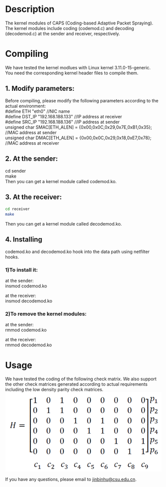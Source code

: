 # Description  
  
The kernel modules of CAPS (Coding-based Adaptive Packet Spraying).   
The kernel modules include coding (codemod.c) and decoding (decodemod.c) at the sender and receiver, respectively.  
  
# Compiling  
  
We have tested the kernel modlues with Linux kernel 3.11.0-15-generic.   
You need the corresponding kernel header files to compile them.   
  
## 1. Modify parameters:
Before compiling, please modify the following parameters according to the actual environment:  
#define ETH "eth0"  //NIC name  
#define DST_IP "192.168.188.133"    //IP address at receiver  
#define SRC_IP "192.168.188.136"    //IP address at sender  
unsigned char SMAC[ETH_ALEN] = {0x00,0x0C,0x29,0x7E,0xB1,0x35};   //MAC address at sender  
unsigned char DMAC[ETH_ALEN] = {0x00,0x0C,0x29,0x18,0xE7,0x78};   //MAC address at receiver  
  
## 2. At the sender:  
cd sender  
make  
Then you can get a kernel module called codemod.ko.  
  
## 3. At the receiver:  
```Bash  
cd receiver  
make
```
Then you can get a kernel module called decodemod.ko.  
  
## 4. Installing  
codemod.ko and decodemod.ko hook into the data path using netfilter hooks.   
  
### 1)To install it:   
at the sender:  
insmod codemod.ko 
  
at the receiver:  
insmod decodemod.ko  
  
### 2)To remove the kernel modules:    
at the sender:  
rmmod codemod.ko  
  
at the receiver:  
rmmod decodemod.ko  
  
# Usage  

We have tested the coding of the following check matrix. We also support the other check matrices generated according to actual requirements including the low density parity check matrices.  
![image](https://github.com/jinbinhu/CAPS-Mininet/blob/master/check_matrix.png)
  
If you have any questions, please email to jinbinhu@csu.edu.cn.  





